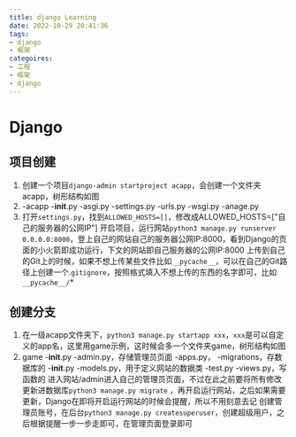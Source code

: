 ```yaml
---
title: django Learning
date: 2022-10-29 20:41:36
tags:
- django
- 框架
categoires:
- 工程
- 框架
- django
---
```


# Django

## 项目创建
1. 创建一个项目`django-admin startproject acapp`，会创建一个文件夹acapp，树形结构如图
2. -acapp
        -__init__.py
        -asgi.py
        -settings.py
        -urls.py
        -wsgi.py
    -anage.py
3. 打开`settings.py`，找到`ALLOWED_HOSTS=[]`，修改成ALLOWED_HOSTS=["自己的服务器的公网IP"]
开启项目，运行网站`python3 manage.py runserver 0.0.0.0:8000`，登上自己的网站自己的服务器公网IP:8000，看到Django的页面的小火箭即成功运行，下文的网站即自己服务器的公网IP:8000
上传到自己的Git上的时候，如果不想上传某些文件比如`__pycache__`，可以在自己的Git路径上创建一个.`gitignore`，按照格式填入不想上传的东西的名字即可，比如`__pycache__/`*

## 创建分支
1. 在一级acapp文件夹下，`python3 manage.py startapp xxx`，`xxx`是可以自定义的app名，这里用game示例，这时候会多一个文件夹game，树形结构如图
2. game
        -__init__.py
        -admin.py，存储管理员页面
        -apps.py，
        -migrations，存数据库的
        -__init__.py
        -models.py，用于定义网站的数据类
        -test.py
        -views.py，写函数的
进入网站/admin进入自己的管理员页面，不过在此之前要将所有修改更新进数据库`python3 manage.py migrate` ，再开启运行网站，之后如果需要更新，Django在即将开启运行网站的时候会提醒，所以不用刻意去记
创建管理员账号，在后台`python3 manage.py createsuperuser`，创建超级用户，之后根据提醒一步一步走即可，在管理页面登录即可
